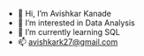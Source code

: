- 👋 Hi, I’m Avishkar Kanade
- 👀 I’m interested in Data Analysis
- 🌱 I’m currently learning SQL
- 📫 avishkark27@gmail.com

<!---
Avikan27/Avikan27 is a ✨ special ✨ repository because its `README.md` (this file) appears on your GitHub profile.
You can click the Preview link to take a look at your changes.
--->
